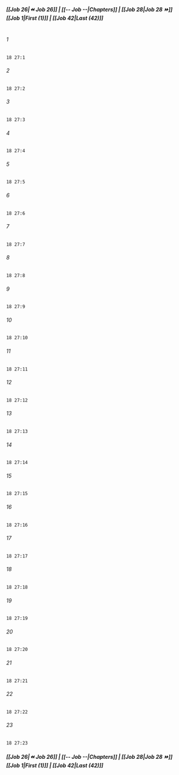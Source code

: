 
##### **[[Job 26|⏪ Job 26]] | [[-- Job --|Chapters]] | [[Job 28|Job 28 ⏩]]**<br>**[[Job 1|First (1)]] | [[Job 42|Last (42)]]**<br><br>

###### 1
``` verse
18 27:1
```
###### 2
``` verse
18 27:2
```
###### 3
``` verse
18 27:3
```
###### 4
``` verse
18 27:4
```
###### 5
``` verse
18 27:5
```
###### 6
``` verse
18 27:6
```
###### 7
``` verse
18 27:7
```
###### 8
``` verse
18 27:8
```
###### 9
``` verse
18 27:9
```
###### 10
``` verse
18 27:10
```
###### 11
``` verse
18 27:11
```
###### 12
``` verse
18 27:12
```
###### 13
``` verse
18 27:13
```
###### 14
``` verse
18 27:14
```
###### 15
``` verse
18 27:15
```
###### 16
``` verse
18 27:16
```
###### 17
``` verse
18 27:17
```
###### 18
``` verse
18 27:18
```
###### 19
``` verse
18 27:19
```
###### 20
``` verse
18 27:20
```
###### 21
``` verse
18 27:21
```
###### 22
``` verse
18 27:22
```
###### 23
``` verse
18 27:23
```

##### **[[Job 26|⏪ Job 26]] | [[-- Job --|Chapters]] | [[Job 28|Job 28 ⏩]]**<br>**[[Job 1|First (1)]] | [[Job 42|Last (42)]]**
